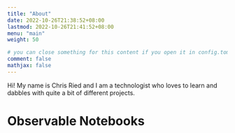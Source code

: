 ```yaml
---
title: "About"
date: 2022-10-26T21:38:52+08:00
lastmod: 2022-10-26T21:41:52+08:00
menu: "main"
weight: 50

# you can close something for this content if you open it in config.toml.
comment: false
mathjax: false
---
```


Hi! My name is Chris Ried and I am a technologist who loves to learn and dabbles with quite a bit of different projects.

# Observable Notebooks

